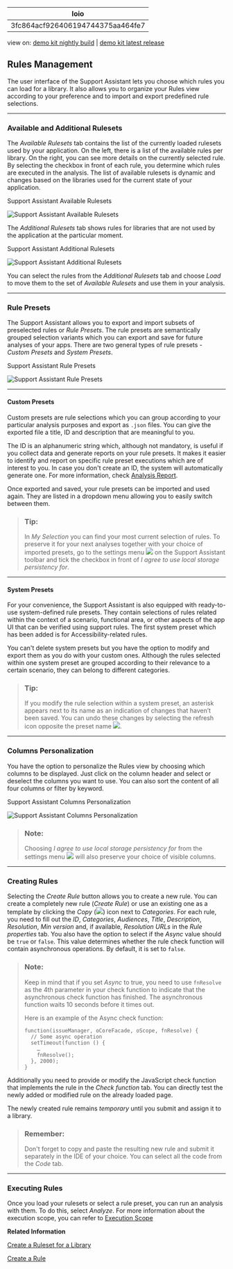 <!-- loio3fc864acf926406194744375aa464fe7 -->

| loio |
| -----|
| 3fc864acf926406194744375aa464fe7 |

<div id="loio">

view on: [demo kit nightly build](https://openui5nightly.hana.ondemand.com/#/topic/3fc864acf926406194744375aa464fe7) | [demo kit latest release](https://openui5.hana.ondemand.com/#/topic/3fc864acf926406194744375aa464fe7)</div>

## Rules Management

The user interface of the Support Assistant lets you choose which rules you can load for a library. It also allows you to organize your Rules view according to your preference and to import and export predefined rule selections.

***

<a name="loio3fc864acf926406194744375aa464fe7__section_os3_cyq_32b"/>

### Available and Additional Rulesets

The *Available Rulesets* tab contains the list of the currently loaded rulesets used by your application. On the left, there is a list of the available rules per library. On the right, you can see more details on the currently selected rule. By selecting the checkbox in front of each rule, you determine which rules are executed in the analysis. The list of available rulesets is dynamic and changes based on the libraries used for the current state of your application.

   
  
<a name="loio3fc864acf926406194744375aa464fe7__fig_ekh_tj1_k1b"/>Support Assistant Available Rulesets

 ![](loiod7d49af739dd4b31a0ba2f457e03a331_HiRes.png "Support Assistant Available Rulesets") 

The *Additional Rulesets* tab shows rules for libraries that are not used by the application at the particular moment.

   
  
<a name="loio3fc864acf926406194744375aa464fe7__fig_bbv_vj1_k1b"/>Support Assistant Additional Rulesets

 ![](loioc34ca5f09e244bdea0217b684adcb875_HiRes.png "Support Assistant Additional Rulesets") 

You can select the rules from the *Additional Rulesets* tab and choose *Load* to move them to the set of *Available Rulesets* and use them in your analysis.

***

<a name="loio3fc864acf926406194744375aa464fe7__section_jjd_pgp_y2b"/>

### Rule Presets

The Support Assistant allows you to export and import subsets of preselected rules or *Rule Presets*. The rule presets are semantically grouped selection variants which you can export and save for future analyses of your apps. There are two general types of rule presets - *Custom Presets* and *System Presets*.

  
  
<a name="loio3fc864acf926406194744375aa464fe7__fig_qp5_gqr_32b"/>Support Assistant Rule Presets

 ![](loio7ec578324dce47239eb80b997494089f_HiRes.png "Support Assistant Rule Presets") 

***

#### Custom Presets

Custom presets are rule selections which you can group according to your particular analysis purposes and export as `.json` files. You can give the exported file a title, ID and description that are meaningful to you.

The ID is an alphanumeric string which, although not mandatory, is useful if you collect data and generate reports on your rule presets. It makes it easier to identify and report on specific rule preset executions which are of interest to you. In case you don't create an ID, the system will automatically generate one. For more information, check [Analysis Report](Analysis_Report_29bcdec.md).

Once exported and saved, your rule presets can be imported and used again. They are listed in a dropdown menu allowing you to easily switch between them.

> ### Tip:  
> In *My Selection* you can find your most current selection of rules. To preserve it for your next analyses together with your choice of imported presets, go to the settings menu ![](loio24b9cee6f45340778480ea25e80bf0e5_HiRes.png) on the Support Assistant toolbar and tick the checkbox in front of *I agree to use local storage persistency for*.

***

#### System Presets

For your convenience, the Support Assistant is also equipped with ready-to-use system-defined rule presets. They contain selections of rules related within the context of a scenario, functional area, or other aspects of the app UI that can be verified using support rules. The first system preset which has been added is for Accessibility-related rules.

You can't delete system presets but you have the option to modify and export them as you do with your custom ones. Although the rules selected within one system preset are grouped according to their relevance to a certain scenario, they can belong to different categories.

> ### Tip:  
> If you modify the rule selection within a system preset, an asterisk appears next to its name as an indication of changes that haven’t been saved. You can undo these changes by selecting the refresh icon opposite the preset name ![](loio77651912c3644b29852ec0f7710182b0_HiRes.png).

***

<a name="loio3fc864acf926406194744375aa464fe7__section_e5c_sgp_y2b"/>

### Columns Personalization

You have the option to personalize the Rules view by choosing which columns to be displayed. Just click on the column header and select or deselect the columns you want to use. You can also sort the content of all four columns or filter by keyword.

   
  
<a name="loio3fc864acf926406194744375aa464fe7__fig_sqy_115_j2b"/>Support Assistant Columns Personalization

 ![](loio3d1206248735431fb4223c4724914997_HiRes.png "Support Assistant Columns Personalization") 

> ### Note:  
> Choosing *I agree to use local storage persistency for* from the settings menu ![](loio24b9cee6f45340778480ea25e80bf0e5_HiRes.png) will also preserve your choice of visible columns.

***

<a name="loio3fc864acf926406194744375aa464fe7__section_lj4_nnr_52b"/>

### Creating Rules

Selecting the *Create Rule* button allows you to create a new rule. You can create a completely new rule \(*Create Rule*\) or use an existing one as a template by clicking the *Copy* \(![](loioafd526cfa67542abbe817b00440a0a45_HiRes.png)\) icon next to *Categories*. For each rule, you need to fill out the *ID*, *Categories*, *Audiences*, *Title*, *Description*, *Resolution*, *Min version* and, if available, *Resolution URLs* in the *Rule properties* tab. You also have the option to select if the *Async* value should be `true` or `false`. This value determines whether the rule check function will contain asynchronous operations. By default, it is set to `false`.

> ### Note:  
> Keep in mind that if you set *Async* to true, you need to use `fnResolve` as the 4th parameter in your check function to indicate that the asynchronous check function has finished. The asynchronous function waits 10 seconds before it times out.
> 
> Here is an example of the Async check function:
> 
> ```
> function(issueManager, oCoreFacade, oScope, fnResolve) {
>   // Some async operation
>   setTimeout(function () {
>     …
>     fnResolve();
>   }, 2000);
> }
> 
> ```

Additionally you need to provide or modify the JavaScript check function that implements the rule in the *Check function* tab. You can directly test the newly added or modified rule on the already loaded page.

The newly created rule remains *temporary* until you submit and assign it to a library.

> ### Remember:  
> Don't forget to copy and paste the resulting new rule and submit it separately in the IDE of your choice. You can select all the code from the *Code* tab.

***

<a name="loio3fc864acf926406194744375aa464fe7__section_u5s_vgp_y2b"/>

### Executing Rules

Once you load your rulesets or select a rule preset, you can run an analysis with them. To do this, select *Analyze*. For more information about the execution scope, you can refer to [Execution Scope](Execution_Scope_e15067d.md)

**Related Information**  


[Create a Ruleset for a Library](Create_a_Ruleset_for_a_Library_b5a5135.md "The Support Assistant allows you to create your own ruleset.")

[Create a Rule](Create_a_Rule_c24569d.md "A rule consists of properties that test and advise on how possible issues can be resolved and a check function that tests the application for a specific issue. To create a rule, you need to set the properties and add a check function.")

